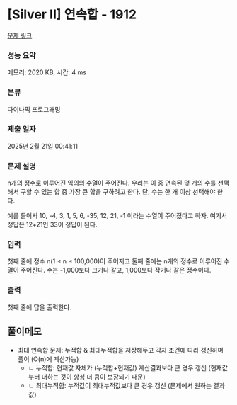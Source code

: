 # [Silver II] 연속합 - 1912 

[문제 링크](https://www.acmicpc.net/problem/1912) 

### 성능 요약

메모리: 2020 KB, 시간: 4 ms

### 분류

다이나믹 프로그래밍

### 제출 일자

2025년 2월 21일 00:41:11

### 문제 설명

<p>n개의 정수로 이루어진 임의의 수열이 주어진다. 우리는 이 중 연속된 몇 개의 수를 선택해서 구할 수 있는 합 중 가장 큰 합을 구하려고 한다. 단, 수는 한 개 이상 선택해야 한다.</p>

<p>예를 들어서 10, -4, 3, 1, 5, 6, -35, 12, 21, -1 이라는 수열이 주어졌다고 하자. 여기서 정답은 12+21인 33이 정답이 된다.</p>

### 입력 

 <p>첫째 줄에 정수 n(1 ≤ n ≤ 100,000)이 주어지고 둘째 줄에는 n개의 정수로 이루어진 수열이 주어진다. 수는 -1,000보다 크거나 같고, 1,000보다 작거나 같은 정수이다.</p>

### 출력 

 <p>첫째 줄에 답을 출력한다.</p>

## 풀이메모

- 최대 연속합 문제: 누적합 & 최대누적합을 저장해두고 각자 조건에 따라 갱신하며 풀이 (O(n)에 계산가능)
  - ㄴ 누적합: 현재값 자체가 (누적합+현재값) 계산결과보다 큰 경우 갱신 (현재값부터 더하는 것이 항성 더 큼이 보장되기 때문)
  - ㄴ 최대누적합: 누적값이 최대누적값보다 큰 경우 갱신 (문제에서 원하는 결과값)


